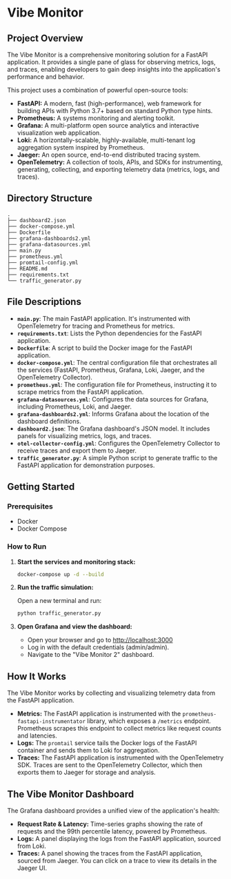 # Vibe Monitor

## Project Overview

The Vibe Monitor is a comprehensive monitoring solution for a FastAPI application. It provides a single pane of glass for observing metrics, logs, and traces, enabling developers to gain deep insights into the application's performance and behavior.

This project uses a combination of powerful open-source tools:

- **FastAPI:** A modern, fast (high-performance), web framework for building APIs with Python 3.7+ based on standard Python type hints.
- **Prometheus:** A systems monitoring and alerting toolkit.
- **Grafana:** A multi-platform open source analytics and interactive visualization web application.
- **Loki:** A horizontally-scalable, highly-available, multi-tenant log aggregation system inspired by Prometheus.
- **Jaeger:** An open source, end-to-end distributed tracing system.
- **OpenTelemetry:** A collection of tools, APIs, and SDKs for instrumenting, generating, collecting, and exporting telemetry data (metrics, logs, and traces).

## Directory Structure

```
.
├── dashboard2.json
├── docker-compose.yml
├── Dockerfile
├── grafana-dashboards2.yml
├── grafana-datasources.yml
├── main.py
├── prometheus.yml
├── promtail-config.yml
├── README.md
├── requirements.txt
└── traffic_generator.py
```

## File Descriptions

- **`main.py`**: The main FastAPI application. It's instrumented with OpenTelemetry for tracing and Prometheus for metrics.
- **`requirements.txt`**: Lists the Python dependencies for the FastAPI application.
- **`Dockerfile`**: A script to build the Docker image for the FastAPI application.
- **`docker-compose.yml`**: The central configuration file that orchestrates all the services (FastAPI, Prometheus, Grafana, Loki, Jaeger, and the OpenTelemetry Collector).
- **`prometheus.yml`**: The configuration file for Prometheus, instructing it to scrape metrics from the FastAPI application.
- **`grafana-datasources.yml`**: Configures the data sources for Grafana, including Prometheus, Loki, and Jaeger.
- **`grafana-dashboards2.yml`**: Informs Grafana about the location of the dashboard definitions.
- **`dashboard2.json`**: The Grafana dashboard's JSON model. It includes panels for visualizing metrics, logs, and traces.
- **`otel-collector-config.yml`**: Configures the OpenTelemetry Collector to receive traces and export them to Jaeger.
- **`traffic_generator.py`**: A simple Python script to generate traffic to the FastAPI application for demonstration purposes.

## Getting Started

### Prerequisites

- Docker
- Docker Compose

### How to Run

1.  **Start the services and monitoring stack:**

    ```bash
    docker-compose up -d --build
    ```

2.  **Run the traffic simulation:**

    Open a new terminal and run:
    ```bash
    python traffic_generator.py
    ```

3.  **Open Grafana and view the dashboard:**

    - Open your browser and go to [http://localhost:3000](http://localhost:3000)
    - Log in with the default credentials (admin/admin).
    - Navigate to the "Vibe Monitor 2" dashboard.

## How It Works

The Vibe Monitor works by collecting and visualizing telemetry data from the FastAPI application.

- **Metrics:** The FastAPI application is instrumented with the `prometheus-fastapi-instrumentator` library, which exposes a `/metrics` endpoint. Prometheus scrapes this endpoint to collect metrics like request counts and latencies.
- **Logs:** The `promtail` service tails the Docker logs of the FastAPI container and sends them to Loki for aggregation.
- **Traces:** The FastAPI application is instrumented with the OpenTelemetry SDK. Traces are sent to the OpenTelemetry Collector, which then exports them to Jaeger for storage and analysis.

## The Vibe Monitor Dashboard

The Grafana dashboard provides a unified view of the application's health:

- **Request Rate & Latency:** Time-series graphs showing the rate of requests and the 99th percentile latency, powered by Prometheus.
- **Logs:** A panel displaying the logs from the FastAPI application, sourced from Loki.
- **Traces:** A panel showing the traces from the FastAPI application, sourced from Jaeger. You can click on a trace to view its details in the Jaeger UI.
